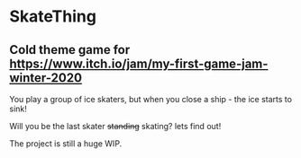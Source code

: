 # SkateThing
Cold theme game for https://www.itch.io/jam/my-first-game-jam-winter-2020
---
You play a group of ice skaters, but when you close a ship - the ice starts to sink!

Will you be the last skater ~~standing~~ skating? lets find out!

The project is still a huge WIP.
